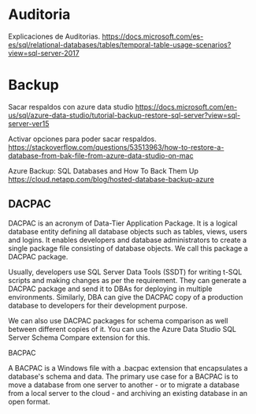 # Auditoria

Explicaciones de Auditorias. 
https://docs.microsoft.com/es-es/sql/relational-databases/tables/temporal-table-usage-scenarios?view=sql-server-2017



# Backup


Sacar respaldos con azure data studio
https://docs.microsoft.com/en-us/sql/azure-data-studio/tutorial-backup-restore-sql-server?view=sql-server-ver15


Activar opciones para poder sacar respaldos. 
https://stackoverflow.com/questions/53513963/how-to-restore-a-database-from-bak-file-from-azure-data-studio-on-mac


Azure Backup: SQL Databases and How To Back Them Up
https://cloud.netapp.com/blog/hosted-database-backup-azure


## DACPAC

 DACPAC is an acronym of Data-Tier Application Package. It is a logical database entity defining all database objects such as tables, views, users and logins. It enables developers and database administrators to create a single package file consisting of database objects. We call this package a DACPAC package.

Usually, developers use SQL Server Data Tools (SSDT) for writing t-SQL scripts and making changes as per the requirement. They can generate a DACPAC package and send it to DBAs for deploying in multiple environments. Similarly, DBA can give the DACPAC copy of a production database to developers for their development purpose.

We can also use DACPAC packages for schema comparison as well between different copies of it. You can use the Azure Data Studio SQL Server Schema Compare extension for this. 


BACPAC

A BACPAC is a Windows file with a .bacpac extension that encapsulates a database's schema and data. The primary use case for a BACPAC is to move a database from one server to another - or to migrate a database from a local server to the cloud - and archiving an existing database in an open format.


